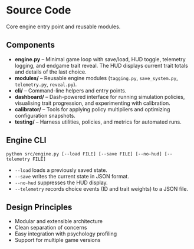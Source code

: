# Source Code

Core engine entry point and reusable modules.

## Components
- **engine.py** – Minimal game loop with save/load, HUD toggle, telemetry logging, and endgame trait reveal. The HUD displays current trait totals and details of the last choice.
- **modules/** – Reusable engine modules (`tagging.py`, `save_system.py`, `telemetry.py`, `reveal.py`).
- **cli/** – Command-line helpers and entry points.
- **dashboard/** – Dash-powered interface for running simulation policies, visualising trait progression, and experimenting with calibration.
- **calibrator/** – Tools for applying policy multipliers and optimizing configuration snapshots.
- **testing/** – Harness utilities, policies, and metrics for automated runs.

## Engine CLI

```
python src/engine.py [--load FILE] [--save FILE] [--no-hud] [--telemetry FILE]
```
- `--load` loads a previously saved state.
- `--save` writes the current state in JSON format.
- `--no-hud` suppresses the HUD display.
- `--telemetry` records choice events (ID and trait weights) to a JSON file.

## Design Principles
- Modular and extensible architecture
- Clean separation of concerns
- Easy integration with psychology profiling
- Support for multiple game versions
